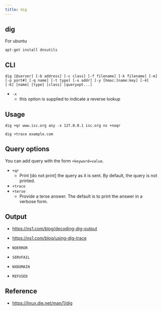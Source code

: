 ```yaml
---
title: dig
---
```


## dig

For ubuntu

```
apt-get install dnsutils
```

## CLI

```
dig [@server] [-b address] [-c class] [-f filename] [-k filename] [-m] [-p port#] [-q name] [-t type] [-x addr] [-y [hmac:]name:key] [-4] [-6] [name] [type] [class] [queryopt...]
```

* `-x`
    * this option is supplied to indicate a reverse lookup

## Usage

```
dig +qr www.isc.org any -x 127.0.0.1 isc.org ns +noqr
```

```
dig +trace example.com
```

## Query options
You can add query with the form `+keyword=value`.

* `+qr`
    * Print [do not print] the query as it is sent. By default, the query is not printed.
* `+trace`
* `+terse`
    * Provide a terse answer. The default is to print the answer in a verbose form.

## Output
* https://ns1.com/blog/decoding-dig-output
* https://ns1.com/blog/using-dig-trace

* `NOERROR`
* `SERVFAIL`
* `NXDOMAIN`
* `REFUSED`


## Reference
* https://linux.die.net/man/1/dig
